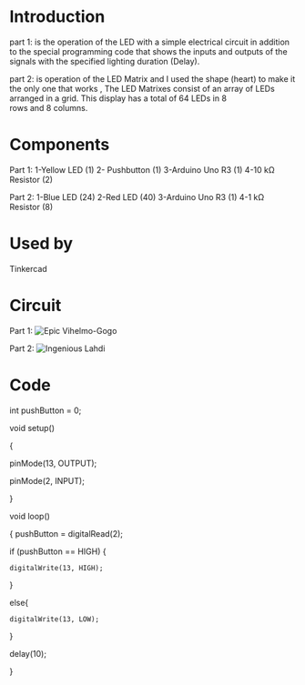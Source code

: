 # Introduction
part 1: is the operation of the LED with a simple electrical circuit in addition to the special programming code that shows the inputs and outputs of the signals with the specified lighting duration (Delay).


part 2: is operation of the LED Matrix and I used the shape (heart) to make it the only one that works , The LED Matrixes consist of an array of LEDs arranged in a grid. This display has a total of 64 LEDs in 8 rows and 8 columns.
# Components 
Part 1:
1-Yellow LED (1) 
2- Pushbutton (1)
3-Arduino Uno R3 (1)
4-10 kΩ Resistor (2)


Part 2:
1-Blue LED (24) 
2-Red LED (40)
3-Arduino Uno R3 (1)
4-1 kΩ Resistor (8)
# Used by
Tinkercad
# Circuit
Part 1:
![Epic Vihelmo-Gogo](https://github.com/joudalhef/SM23-EPD01/assets/139080884/31d89c9d-b524-415e-b914-dbf113fe3f93)


Part 2:
![Ingenious Lahdi](https://github.com/joudalhef/SM23-EPD01/assets/139080884/60e6bbf5-a20b-4601-a0e5-28442e1dfdda)
# Code
int pushButton = 0;

void setup() 

{
  
  pinMode(13, OUTPUT);
  
  pinMode(2, INPUT);

}

void loop() 

{
 pushButton = digitalRead(2);
  
  if (pushButton == HIGH) {
    
    digitalWrite(13, HIGH);
  }
 
  else{
    
    digitalWrite(13, LOW);
  }
  
  delay(10);

}

